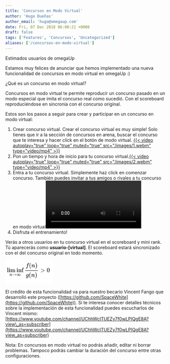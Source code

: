 ```yaml
---
title: 'Concursos en Modo Virtual'
author: 'Hugo Dueñas'
author_email: 'hugo@omegaup.com'
date: Fri, 07 Dec 2018 06:00:21 +0000
draft: false
tags: ['Features', 'Concursos', 'Uncategorized']
aliases: ['/concursos-en-modo-virtual']
---
```


Estimados usuarios de omegaUp

Estamos muy felices de anunciar que hemos implementado una nueva funcionalidad de concursos en modo virtual en omegaUp :)

¿Qué es un concurso en modo virtual?

Concursos en modo virtual te permite reproducir un concurso pasado en un modo especial que imita el concurso real como sucedió. Con el scoreboard reproduciéndose en sincronía con el concurso original.

Estos son los pasos a seguir para crear y participar en un concurso en modo virtual:

1.  Crear concurso virtual.  Crear el concurso virtual es muy simple! Solo tienes que ir a la sección de concursos en arena, buscar el concurso que te interesa y hacer click en el botón de modo virtual.  [{{< video autoplay="true" loop="true" muted="true" src="/images/1.webm" type="video/mp4" >}}](/images/1.webm)
2.  Pon un tiempo y hora de inicio para tu concurso virtual.[{{< video autoplay="true" loop="true" muted="true" src="/images/2.webm" type="video/mp4" >}}](/images/2.webm)
3.  Entra a tu concurso virtual.  Simplemente haz click en comenzar concurso. También puedes invitar a tus amigos o rivales a tu concurso en modo virtual![{{< video autoplay="true" loop="true" muted="true" src="/images/3.webm" type="video/mp4" >}}](/images/3.webm)
4.  Disfruta el entrenamiento!

Verás a otros usuarios en tu concurso virtual en el scoreboard y mini rank. Tú aparecerás como **usuario-\[virtual\]**. El scoreboard estará sincronizado con el del concurso original en todo momento.

[![](/images/4.png)](/images/4.png)

El crédito de esta funcionalidad va para nuestro becario Vincent Fango que desarrolló este proyecto ([https://github.com/SpaceWhite](https://github.com/SpaceWhite)). Si te interesa conocer detalles técnicos sobre la implementación de esta funcionalidad puedes escucharlos de Vincent mismo: [https://www.youtube.com/channel/UChhWcITUEZy7f0wLPlQgE8A?view\_as=subscriber](https://www.youtube.com/channel/UChhWcITUEZy7f0wLPlQgE8A?view_as=subscriber)

Nota: En concursos en modo virtual no podrás añadir, editar ni borrar problemas. Tampoco podrás cambiar la duración del concurso entre otras configuraciones.